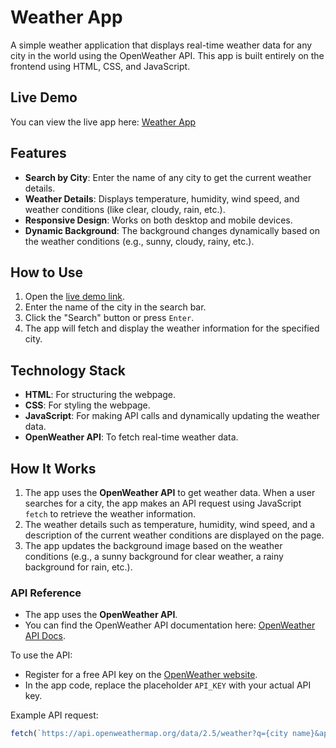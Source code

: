 # Weather App

A simple weather application that displays real-time weather data for any city in the world using the OpenWeather API. This app is built entirely on the frontend using HTML, CSS, and JavaScript.

## Live Demo

You can view the live app here: [Weather App](https://weather-app-akki.netlify.app/)

## Features

- **Search by City**: Enter the name of any city to get the current weather details.
- **Weather Details**: Displays temperature, humidity, wind speed, and weather conditions (like clear, cloudy, rain, etc.).
- **Responsive Design**: Works on both desktop and mobile devices.
- **Dynamic Background**: The background changes dynamically based on the weather conditions (e.g., sunny, cloudy, rainy, etc.).

## How to Use

1. Open the [live demo link](https://weather-app-akki.netlify.app/).
2. Enter the name of the city in the search bar.
3. Click the "Search" button or press `Enter`.
4. The app will fetch and display the weather information for the specified city.

## Technology Stack

- **HTML**: For structuring the webpage.
- **CSS**: For styling the webpage.
- **JavaScript**: For making API calls and dynamically updating the weather data.
- **OpenWeather API**: To fetch real-time weather data.

## How It Works

1. The app uses the **OpenWeather API** to get weather data. When a user searches for a city, the app makes an API request using JavaScript `fetch` to retrieve the weather information.
2. The weather details such as temperature, humidity, wind speed, and a description of the current weather conditions are displayed on the page.
3. The app updates the background image based on the weather conditions (e.g., a sunny background for clear weather, a rainy background for rain, etc.).

### API Reference

- The app uses the **OpenWeather API**.
- You can find the OpenWeather API documentation here: [OpenWeather API Docs](https://openweathermap.org/api).
  
To use the API:
- Register for a free API key on the [OpenWeather website](https://home.openweathermap.org/users/sign_up).
- In the app code, replace the placeholder `API_KEY` with your actual API key.

Example API request:
```js
fetch(`https://api.openweathermap.org/data/2.5/weather?q={city name}&appid={API_KEY}&units=metric`)
